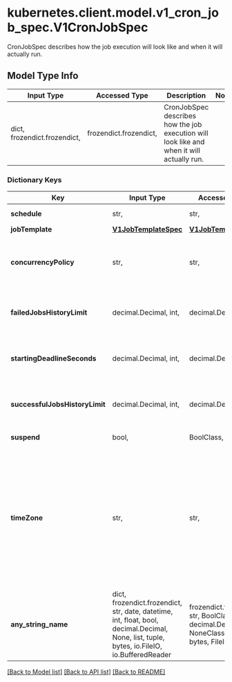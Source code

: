 # kubernetes.client.model.v1_cron_job_spec.V1CronJobSpec

CronJobSpec describes how the job execution will look like and when it will actually run.

## Model Type Info
Input Type | Accessed Type | Description | Notes
------------ | ------------- | ------------- | -------------
dict, frozendict.frozendict,  | frozendict.frozendict,  | CronJobSpec describes how the job execution will look like and when it will actually run. | 

### Dictionary Keys
Key | Input Type | Accessed Type | Description | Notes
------------ | ------------- | ------------- | ------------- | -------------
**schedule** | str,  | str,  | The schedule in Cron format, see https://en.wikipedia.org/wiki/Cron. | 
**jobTemplate** | [**V1JobTemplateSpec**](V1JobTemplateSpec.md) | [**V1JobTemplateSpec**](V1JobTemplateSpec.md) |  | 
**concurrencyPolicy** | str,  | str,  | Specifies how to treat concurrent executions of a Job. Valid values are: - \&quot;Allow\&quot; (default): allows CronJobs to run concurrently; - \&quot;Forbid\&quot;: forbids concurrent runs, skipping next run if previous run hasn&#x27;t finished yet; - \&quot;Replace\&quot;: cancels currently running job and replaces it with a new one   | [optional] 
**failedJobsHistoryLimit** | decimal.Decimal, int,  | decimal.Decimal,  | The number of failed finished jobs to retain. Value must be non-negative integer. Defaults to 1. | [optional] value must be a 32 bit integer
**startingDeadlineSeconds** | decimal.Decimal, int,  | decimal.Decimal,  | Optional deadline in seconds for starting the job if it misses scheduled time for any reason.  Missed jobs executions will be counted as failed ones. | [optional] value must be a 64 bit integer
**successfulJobsHistoryLimit** | decimal.Decimal, int,  | decimal.Decimal,  | The number of successful finished jobs to retain. Value must be non-negative integer. Defaults to 3. | [optional] value must be a 32 bit integer
**suspend** | bool,  | BoolClass,  | This flag tells the controller to suspend subsequent executions, it does not apply to already started executions.  Defaults to false. | [optional] 
**timeZone** | str,  | str,  | The time zone name for the given schedule, see https://en.wikipedia.org/wiki/List_of_tz_database_time_zones. If not specified, this will default to the time zone of the kube-controller-manager process. The set of valid time zone names and the time zone offset is loaded from the system-wide time zone database by the API server during CronJob validation and the controller manager during execution. If no system-wide time zone database can be found a bundled version of the database is used instead. If the time zone name becomes invalid during the lifetime of a CronJob or due to a change in host configuration, the controller will stop creating new new Jobs and will create a system event with the reason UnknownTimeZone. More information can be found in https://kubernetes.io/docs/concepts/workloads/controllers/cron-jobs/#time-zones This is beta field and must be enabled via the &#x60;CronJobTimeZone&#x60; feature gate. | [optional] 
**any_string_name** | dict, frozendict.frozendict, str, date, datetime, int, float, bool, decimal.Decimal, None, list, tuple, bytes, io.FileIO, io.BufferedReader | frozendict.frozendict, str, BoolClass, decimal.Decimal, NoneClass, tuple, bytes, FileIO | any string name can be used but the value must be the correct type | [optional]

[[Back to Model list]](../../README.md#documentation-for-models) [[Back to API list]](../../README.md#documentation-for-api-endpoints) [[Back to README]](../../README.md)

